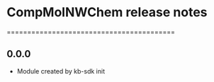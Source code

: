 # CompMolNWChem release notes
=========================================

0.0.0
-----
* Module created by kb-sdk init
